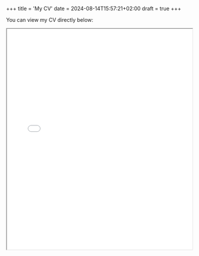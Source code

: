 +++
title = 'My CV'
date = 2024-08-14T15:57:21+02:00
draft = true
+++

You can view my CV directly below:

<iframe src="/docs/AbdoulayeResume-3.pdf" width="100%" height="600px">
    Your browser does not support iframes. You can download the PDF <a href="/docs/AbdoulayeResume-3.pdf">here</a>.
</iframe>